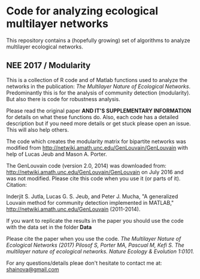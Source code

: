 # Code for analyzing ecological multilayer networks

This repository contains a (hopefully growing) set of algorithms to analyze multilayer ecological networks.

## NEE 2017 / Modularity

This is a collection of R code and of Matlab functions used to analyze the networks in the publication: *The Multilayer Nature of Ecological Networks*. Predominantly this is for the analysis of community detection (modularity). But also there is code for robustness analysis.

Please read the original paper **AND IT'S SUPPLEMENTARY INFORMATION** for details on what these functions do. Also, each code has a detailed description but if you need more details or get stuck please open an issue. This will also help others.

The code which creates the modularity matrix for bipartite networks was modified from http://netwiki.amath.unc.edu/GenLouvain/GenLouvain with help of Lucas Jeub and Mason A. Porter.

The GenLouvain code (version 2.0, 2014) was downloaded from: http://netwiki.amath.unc.edu/GenLouvain/GenLouvain on July 2016 and was not modified. Please cite this code when you use it (or parts of it). Citation:

Inderjit S. Jutla, Lucas G. S. Jeub, and Peter J. Mucha, "A generalized Louvain method for community detection implemented in MATLAB," http://netwiki.amath.unc.edu/GenLouvain (2011-2014).

If you want to replicate the results in the paper you should use the code with the data set in the folder **Data**

Please cite the paper when you use the code.
 *The Multilayer Nature of Ecological Networks (2017) Pilosof S, Porter MA, Pascual M, Kefi S. The multilayer nature of ecological networks. Nature Ecology & Evolution 1:0101.* 

For any questions/details pleae don't hesitate to contact me at: shainova@gmail.com
